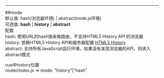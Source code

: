 
---
##mode  
默认值: hash(浏览器环境) | abstract(node.js环境)  
可选值: **hash** | **history** | **abstract**  
配置  
hash: 使用URL的hash值来做路由，不支持HTML5 History API 的浏览器  
history: 依赖HTML5 History API和服务器配置 [HTML5 History]("https://router.vuejs.org/zh/guide/essentials/history-mode.html#%E5%90%8E%E7%AB%AF%E9%85%8D%E7%BD%AE%E4%BE%8B%E5%AD%90")  
abstract: 支持所有JavaScript运行环境，如果没有发现浏览器的API，则进入abstract模式


vue中history位置  
router/index.js => mode: "history"|"hash"
